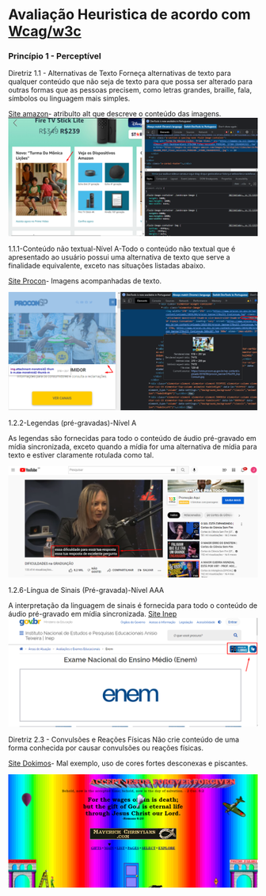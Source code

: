 
# Avaliação Heuristica  de acordo com [Wcag/w3c](https://www.w3.org/WAI/WCAG21/quickref/)
### Princípio 1 - Perceptível

Diretriz 1.1 - Alternativas de Texto
Forneça alternativas de texto para qualquer conteúdo que não seja de texto para que possa ser alterado para outras formas que as pessoas precisem, como letras grandes, braille, fala, símbolos ou linguagem mais simples.

[Site amazon]()- atribulto alt que descreve o conteúdo das imagens.
![site amazon](https://github.com/jumajubs/bertoti/blob/main/img/turma%20da%20monica.png)

1.1.1-Conteúdo não textual-Nível A-Todo o conteúdo não textual que é apresentado ao usuário possui uma alternativa de texto que serve a finalidade equivalente, exceto nas situações listadas abaixo.

[Site Procon](https://www.procon.sp.gov.br/)- Imagens acompanhadas de texto.

![site Procon](https://github.com/jumajubs/bertoti/blob/main/img/procon.png)

1.2.2-Legendas (pré-gravadas)-Nível A

As legendas são fornecidas para todo o conteúdo de áudio pré-gravado em mídia sincronizada, exceto quando a mídia for uma alternativa de mídia para texto e estiver claramente rotulada como tal.

![site Youtube](https://github.com/jumajubs/bertoti/blob/main/img/youtube.png)

1.2.6-Língua de Sinais (Pré-gravada)-Nível AAA

A interpretação da linguagem de sinais é fornecida para todo o conteúdo de áudio pré-gravado em mídia sincronizada.
[Site Inep](https://www.gov.br/inep/pt-br/areas-de-atuacao/avaliacao-e-exames-educacionais/enem)
![site Enem](https://github.com/jumajubs/bertoti/blob/main/img/enem-inep.png)

Diretriz 2.3 - Convulsões e Reações Físicas
Não crie conteúdo de uma forma conhecida por causar convulsões ou reações físicas.

[Site Dokimos](http://www.dokimos.org/ajff/)- Mal exemplo, uso de cores fortes desconexas e piscantes.

![site Dokimos](https://github.com/jumajubs/bertoti/blob/main/img/dokimos.org.png)



